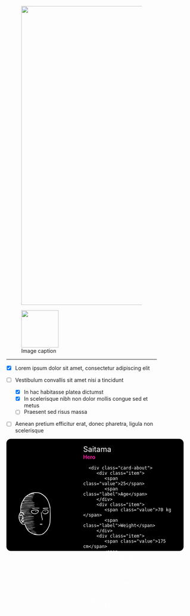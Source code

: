<figure>
    <img src="https://4.bp.blogspot.com/-tgA9nKQJJ2Q/Vtra_9UwzDI/AAAAAAAANhQ/VmWebFhwBxw/s1600/underconstruction.jpg
" width="800" />
</figure>

<figure>
  <img src="https://dummyimage.com/100x100/eee/aaa" width="100" />
  <figcaption>Image caption</figcaption>
</figure>

-------------
- [x] Lorem ipsum dolor sit amet, consectetur adipiscing elit
- [ ] Vestibulum convallis sit amet nisi a tincidunt
    * [x] In hac habitasse platea dictumst
    * [x] In scelerisque nibh non dolor mollis congue sed et metus
    * [ ] Praesent sed risus massa
- [ ] Aenean pretium efficitur erat, donec pharetra, ligula non scelerisque




<style>

* {
   box-sizing: border-box;
}

:root {
   --background: white;

   --primary: #ff1ead;
   --secondary: #1effc3;

   --card-size: 300px;
}

.card {
   width: calc(var(--card-size) * 1.586);
   height: var(--card-size);

   border-radius: 0.75rem;

   background: black;

   display: grid;
   grid-template-columns: 40% auto;
   color: white;

   align-items: center;

   will-change: transform;
   transition: transform 0.25s cubic-bezier(0.4, 0.0, 0.2, 1), box-shadow 0.25s cubic-bezier(0.4, 0.0, 0.2, 1);

   &:hover {
      transform: scale(1.1);
      box-shadow:  0 32px 80px 14px rgba(0,0,0,0.36), 0 0 0 1px rgba(0, 0, 0, 0.3);
   }
}

.card-details {
   padding: 1rem;
}

.name {
   font-size: 1.25rem;
}

.occupation {
   font-weight: 600;
   color: var(--primary);
}

.card-avatar {
   display: grid;
   place-items: center;
}

svg {
   fill: white;
   width: 65%;
}

.card-about {
   margin-top: 1rem;
   display: grid;
   grid-auto-flow: column;
}

.item {
   display: flex;
   flex-direction: column;
   margin-bottom: 0.5rem;

   .value {
      font-size: 1rem;
   }

   .label {
      margin-top: 0.15rem;
      font-size: 0.75rem;
      font-weight: 600;
      color: var(--primary);
   }
}

.skills {
   display: flex;
   flex-direction: column;
   margin-top: 0.75rem;

   .label {
      font-size: 1rem;
      font-weight: 600;
      color: var(--primary);
   }

   .value {
      margin-top: 0.15rem;
      font-size: 0.75rem;
      line-height: 1.25rem;
   }
}

</style>



<link href="https://fonts.googleapis.com/css?family=Source+Code+Pro:400,500" rel="stylesheet">

<div class="card">
   <div class="card-avatar">
      <svg viewBox="0 0 300 500">
          <g transform="matrix(0.1,0,0,-0.1,-31.2625,284.904)">
              <path d="M1275,2844C1142,2816 1055,2779 909,2687C780,2606 699,2523 614,2385C540,2266 503,2183 458,2035C426,1928 425,1920 425,1743L425,1561L398,1533C295,1422 283,1151 374,972C406,909 492,807 533,782C573,758 630,749 669,760C699,768 699,768 721,702C755,598 814,481 869,408C925,334 1043,234 1108,206C1131,195 1150,183 1150,179C1150,174 1167,166 1188,161C1209,155 1252,137 1285,121C1408,62 1694,53 1840,104C1881,119 1916,135 1918,140C1920,145 1950,169 1984,194C2057,246 2122,316 2180,403C2244,500 2328,677 2350,763C2380,884 2392,1116 2387,1505C2383,1844 2382,1858 2357,1954C2271,2279 2182,2452 2025,2599C1826,2785 1667,2851 1426,2849C1354,2848 1286,2846 1275,2844ZM1650,2785C1866,2718 2111,2498 2205,2287C2252,2179 2299,2031 2325,1903L2352,1775L2347,1355C2342,910 2336,834 2293,716C2192,434 1983,186 1799,129C1724,106 1506,103 1420,125L1365,138L1440,139C1573,141 1550,157 1404,165L1265,172L1163,223C1091,259 1040,293 986,342C944,380 910,415 910,418C910,422 988,424 1082,422C1177,420 1251,422 1247,427C1242,431 1160,437 1065,440C906,445 889,447 876,465C867,476 860,489 860,494C860,499 940,501 1053,497C1271,490 1355,503 1160,513C1092,517 993,520 939,520L841,520L825,550C817,566 810,580 810,582C810,584 876,580 958,573C1140,559 1360,557 1380,570C1390,577 1355,580 1270,581C1201,581 1067,587 971,593C803,605 797,606 789,628L780,652L1023,645C1206,639 1262,640 1254,649C1247,657 1171,661 1009,663C867,664 772,669 768,675C764,681 760,692 760,700C760,713 802,715 1082,714C1292,713 1382,715 1340,721C1304,725 1156,730 1012,731L748,734L739,758C718,813 702,811 1063,805C1251,802 1384,804 1370,809C1356,813 1201,820 1027,824C734,831 708,830 696,815C689,805 665,796 639,793C603,789 588,793 555,815C533,830 506,853 496,867L477,893L501,887C547,876 1313,866 1307,877C1303,883 1188,890 1018,894C862,897 671,903 592,907L450,913L430,945C419,963 410,980 410,984C410,987 431,990 458,990C500,990 507,987 522,960C536,935 545,930 579,930C610,930 623,936 639,957L660,983L838,976C935,972 1051,965 1095,960C1181,950 1367,947 1358,955C1350,963 903,1000 810,1000C694,1000 652,1008 645,1031C637,1056 610,1055 610,1030C610,1014 603,1010 575,1010C546,1010 539,1014 534,1035C522,1083 535,1093 593,1086C665,1077 1286,1066 1279,1074C1276,1077 1161,1084 1024,1090C887,1095 739,1102 695,1106L614,1111L614,1177L980,1172C1185,1170 1341,1171 1337,1176C1332,1181 1168,1189 973,1195L617,1205L602,1248C594,1272 590,1293 592,1295C594,1298 695,1293 816,1285C1048,1269 1245,1267 1295,1280C1332,1289 1346,1288 1045,1301C908,1306 744,1314 682,1318L569,1325L548,1359L526,1393L586,1386C618,1382 670,1379 700,1380C730,1380 856,1372 980,1362C1104,1351 1207,1345 1209,1346C1222,1357 1066,1378 879,1390C681,1404 674,1405 666,1427C663,1437 657,1451 654,1459C650,1467 652,1470 657,1467C666,1461 1106,1430 1166,1430C1188,1431 1191,1433 1179,1440C1171,1445 1094,1454 1009,1460C704,1481 625,1490 610,1505C598,1518 609,1520 700,1519C758,1519 861,1515 930,1511C999,1506 1059,1506 1063,1510C1077,1522 1015,1529 795,1540C679,1546 559,1555 528,1562C476,1571 470,1575 470,1597L470,1621L563,1615C613,1612 724,1605 808,1600C893,1594 978,1590 998,1591C1033,1591 1034,1592 1010,1601C981,1613 663,1639 543,1640C464,1640 460,1641 460,1663L460,1685L738,1686C895,1687 1028,1692 1045,1698C1067,1705 990,1709 768,1709L460,1710L460,1775L800,1772C1030,1770 1140,1773 1140,1780C1140,1787 1028,1790 800,1790L460,1790L460,1814C460,1837 461,1837 608,1843C689,1847 872,1848 1015,1846C1209,1843 1265,1844 1235,1852C1211,1859 1049,1863 827,1864C464,1865 459,1865 464,1885C467,1896 470,1911 470,1919C470,1943 1199,1923 1350,1895C1377,1890 1381,1891 1368,1899C1325,1927 1151,1942 817,1947L479,1952L486,1974C489,1985 496,2000 502,2005C516,2020 835,2014 1043,1996C1236,1979 1379,1976 1345,1990C1306,2005 903,2033 704,2034L503,2035L511,2065C516,2081 520,2096 520,2097C520,2107 946,2097 1045,2084C1179,2067 1388,2054 1380,2063C1362,2082 969,2122 743,2129L531,2135L564,2210L596,2285L801,2284C913,2283 1039,2277 1080,2271C1201,2252 1268,2248 1247,2261C1213,2281 979,2310 840,2311C766,2311 686,2315 662,2318C624,2324 621,2327 632,2341C643,2355 672,2356 876,2351C1004,2347 1132,2347 1161,2350C1268,2361 1156,2370 910,2370C780,2370 671,2373 667,2376C664,2380 668,2393 677,2406L692,2430L949,2430C1313,2430 1346,2444 997,2450L710,2455L732,2487L755,2520L1002,2520C1156,2520 1251,2524 1255,2530C1259,2536 1244,2540 1218,2541C1194,2542 1166,2543 1155,2544C1144,2545 1056,2547 960,2548L785,2550L810,2570C833,2588 852,2590 1020,2590C1176,2591 1300,2600 1280,2610C1277,2612 1187,2615 1080,2619L885,2625L924,2649C962,2673 965,2673 1154,2668C1259,2665 1336,2666 1325,2671C1314,2675 1280,2679 1250,2680C1220,2681 1155,2687 1105,2694C1022,2705 1017,2707 1039,2719C1057,2729 1095,2731 1189,2727C1258,2725 1323,2719 1333,2715C1343,2711 1350,2712 1350,2719C1350,2725 1331,2733 1308,2737L1265,2743L1297,2754C1350,2772 1349,2783 1295,2775C1117,2749 1088,2754 1220,2790C1284,2807 1317,2810 1445,2806C1546,2803 1613,2796 1650,2785ZM526,1515C543,1502 539,1501 480,1501C421,1501 417,1502 434,1515C445,1523 466,1530 480,1530C494,1530 515,1523 526,1515ZM596,1460C604,1452 616,1438 621,1428C630,1411 624,1410 518,1410C386,1410 373,1415 392,1455L404,1483L492,1478C542,1475 587,1467 596,1460ZM415,1390C425,1390 426,1382 421,1363C412,1328 360,1316 360,1349C360,1381 372,1402 387,1396C395,1393 408,1390 415,1390ZM504,1354C530,1329 523,1318 488,1325C448,1334 446,1335 453,1355C461,1374 484,1374 504,1354ZM420,1293C428,1280 433,1279 436,1288C440,1295 461,1300 491,1300C535,1300 541,1297 555,1270C585,1212 581,1209 463,1212L355,1215L352,1263C349,1309 349,1310 379,1310C397,1310 414,1303 420,1293ZM549,1184C589,1176 590,1150 551,1150C532,1150 516,1142 507,1129C494,1112 484,1109 429,1112L365,1115L362,1153L359,1190L438,1190C482,1190 532,1187 549,1184ZM500,1050L500,1010L449,1010C401,1010 398,1012 384,1045C377,1064 370,1082 370,1085C370,1088 399,1090 435,1090L500,1090L500,1050Z" style="fill-rule:nonzero;"/>
              <path d="M625,2212C547,2198 618,2190 808,2190C911,2190 1056,2183 1130,2175C1287,2158 1363,2156 1340,2170C1293,2197 733,2230 625,2212Z" style="fill-rule:nonzero;"/>
              <path d="M1270,1826C1229,1820 1189,1811 1182,1806C1151,1787 1192,1784 1310,1797C1381,1805 1478,1809 1534,1806C1627,1801 1670,1808 1670,1830C1670,1843 1358,1840 1270,1826Z" style="fill-rule:nonzero;"/>
              <path d="M2035,1828C1980,1823 1923,1819 1908,1820C1875,1820 1872,1805 1901,1789C1916,1781 1943,1781 2003,1789C2047,1795 2121,1800 2167,1800C2242,1800 2251,1802 2248,1818C2244,1839 2184,1842 2035,1828Z" style="fill-rule:nonzero;"/>
              <path d="M2005,1723C1928,1706 1864,1656 1854,1605C1835,1504 1967,1409 2086,1439C2141,1453 2210,1498 2235,1536C2244,1551 2253,1584 2254,1610C2256,1692 2199,1731 2080,1729C2050,1728 2016,1726 2005,1723ZM2197,1674C2252,1639 2227,1557 2146,1503C2106,1475 2088,1470 2040,1470C1961,1470 1900,1503 1883,1554C1861,1619 1900,1666 1997,1689C2046,1702 2169,1692 2197,1674Z" style="fill-rule:nonzero;"/>
              <path d="M2031,1636C2015,1617 2025,1600 2051,1600C2066,1600 2071,1606 2068,1622C2064,1649 2047,1655 2031,1636Z" style="fill-rule:nonzero;"/>
              <path d="M1241,1699C1195,1689 1149,1673 1139,1664C1116,1643 1114,1590 1135,1547C1181,1451 1388,1408 1500,1471C1579,1515 1632,1608 1610,1666C1589,1719 1403,1736 1241,1699ZM1512,1675C1537,1672 1563,1663 1569,1657C1581,1641 1569,1580 1546,1545C1500,1475 1348,1452 1242,1499C1178,1528 1160,1551 1160,1606L1160,1647L1243,1663C1288,1673 1345,1682 1370,1683C1416,1687 1430,1686 1512,1675Z" style="fill-rule:nonzero;"/>
              <path d="M1407,1627C1399,1606 1415,1588 1436,1592C1463,1597 1461,1634 1434,1638C1422,1640 1410,1635 1407,1627Z" style="fill-rule:nonzero;"/>
              <path d="M1774,1565C1764,1541 1778,1349 1796,1266C1804,1227 1819,1173 1831,1147C1850,1102 1850,1096 1836,1075C1812,1039 1838,1030 1867,1064C1889,1090 1889,1092 1873,1128C1841,1201 1812,1336 1805,1453C1798,1564 1788,1602 1774,1565Z" style="fill-rule:nonzero;"/>
              <path d="M1720,793C1643,779 1696,746 1786,752C1855,756 1866,761 1857,785C1851,800 1783,804 1720,793Z" style="fill-rule:nonzero;"/>
              <path d="M1030,331C1044,322 1256,315 1345,320L1385,322L1345,331C1290,342 1011,342 1030,331Z" style="fill-rule:nonzero;"/>
              <path d="M1150,250C1150,238 1426,238 1455,250C1467,255 1413,259 1313,259C1210,260 1150,256 1150,250Z" style="fill-rule:nonzero;"/>
          </g>
      </svg>
   </div>
   <div class="card-details">
      <div class="name">Saitama</div>
      <div class="occupation">Hero</div>
      
      <div class="card-about">
         <div class="item">
            <span class="value">25</span>
            <span class="label">Age</span>
         </div>
         <div class="item">
            <span class="value">70 kg </span>
            <span class="label">Weight</span>
         </div>
         <div class="item">
            <span class="value">175 cm</span>
            <span class="label">Height</span>
         </div>
      </div>
      <div class="skills">
         <span class="value">Immeasurable Physical Prowess, Supernatural Reflexes and Senses, Invulnerability, Indomitable Will, Enhanced Fighting Skill</span>
      </div>
   </div>
</div>








